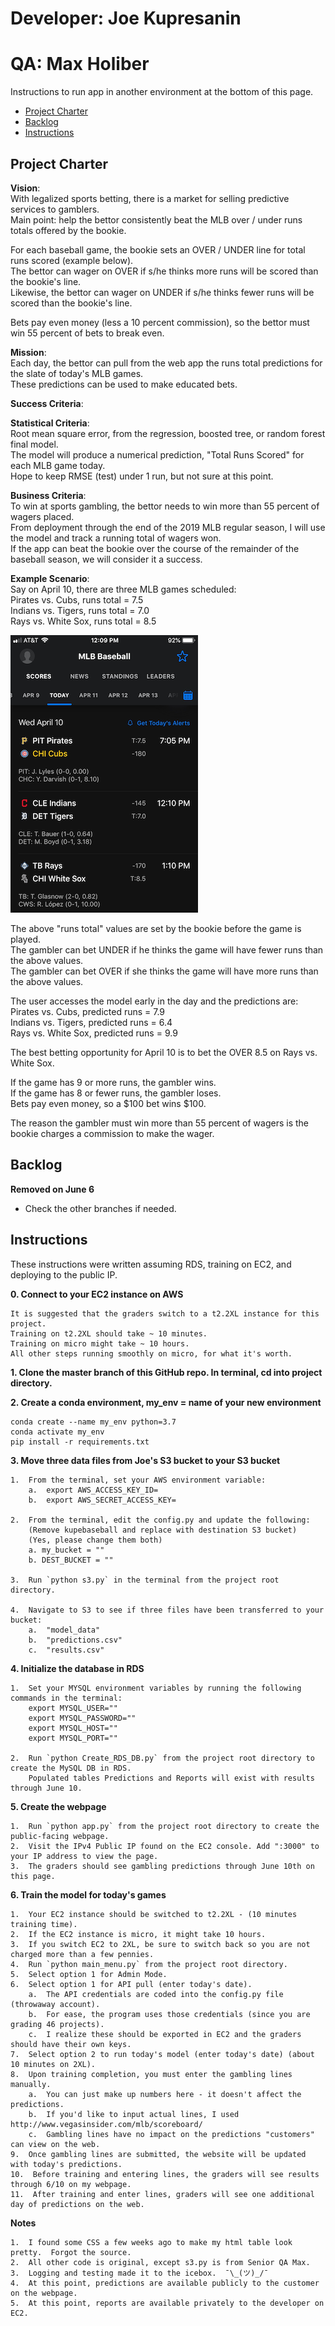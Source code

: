 # Developer: Joe Kupresanin
# QA: Max Holiber

Instructions to run app in another environment at the bottom of this page. 

<!-- toc -->

- [Project Charter](#project-charter)
- [Backlog](#backlog)
- [Instructions](#Instructions)

<!-- tocstop -->

## Project Charter 

**Vision**:  
With legalized sports betting, there is a market for selling predictive services to gamblers.  
Main point:  help the bettor consistently beat the MLB over / under runs totals offered by the bookie.  

For each baseball game, the bookie sets an OVER / UNDER line for total runs scored (example below).  
The bettor can wager on OVER if s/he thinks more runs will be scored than the bookie's line.  
Likewise, the bettor can wager on UNDER if s/he thinks fewer runs will be scored than the bookie's line.  

Bets pay even money (less a 10 percent commission), so the bettor must win 55 percent of bets to break even.  


**Mission**:  
Each day, the bettor can pull from the web app the runs total predictions for the slate of today's MLB games.  
These predictions can be used to make educated bets.  

**Success Criteria**:  

**Statistical Criteria**:  
Root mean square error, from the regression, boosted tree, or random forest final model.  
The model will produce a numerical prediction, "Total Runs Scored" for each MLB game today.  
Hope to keep RMSE (test) under 1 run, but not sure at this point.  

**Business Criteria**:  
To win at sports gambling, the bettor needs to win more than 55 percent of wagers placed.  
From deployment through the end of the 2019 MLB regular season, I will use the model and track a running total of wagers won.  
If the app can beat the bookie over the course of the remainder of the baseball season, we will consider it a success.  

**Example Scenario**:  
Say on April 10, there are three MLB games scheduled:  
Pirates vs. Cubs, runs total = 7.5  
Indians vs. Tigers, runs total = 7.0  
Rays vs. White Sox, runs total = 8.5

![example](mlb.png)

The above "runs total" values are set by the bookie before the game is played.  
The gambler can bet UNDER if he thinks the game will have fewer runs than the above values.  
The gambler can bet OVER if she thinks the game will have more runs than the above values.  

The user accesses the model early in the day and the predictions are:  
Pirates vs. Cubs, predicted runs = 7.9  
Indians vs. Tigers, predicted runs = 6.4  
Rays vs. White Sox, predicted runs = 9.9  

The best betting opportunity for April 10 is to bet the OVER 8.5 on Rays vs. White Sox.  

If the game has 9 or more runs, the gambler wins.  
If the game has 8 or fewer runs, the gambler loses.  
Bets pay even money, so a $100 bet wins $100.  

The reason the gambler must win more than 55 percent of wagers is the bookie charges a commission to make the wager.  


## Backlog

**Removed on June 6**
- Check the other branches if needed.


## Instructions

These instructions were written assuming RDS, training on EC2, and deploying to the public IP.  

**0. Connect to your EC2 instance on AWS**

	It is suggested that the graders switch to a t2.2XL instance for this project.
	Training on t2.2XL should take ~ 10 minutes.  
	Training on micro might take ~ 10 hours.  
	All other steps running smoothly on micro, for what it's worth.  

**1. Clone the master branch of this GitHub repo.  In terminal, cd into project directory.**

**2. Create a conda environment, my_env = name of your new environment**
	
	conda create --name my_env python=3.7
	conda activate my_env
	pip install -r requirements.txt

**3.  Move three data files from Joe's S3 bucket to your S3 bucket**

	1.  From the terminal, set your AWS environment variable:
		a.  export AWS_ACCESS_KEY_ID=
		b.  export AWS_SECRET_ACCESS_KEY=
	
	2.  From the terminal, edit the config.py and update the following:
		(Remove kupebaseball and replace with destination S3 bucket)
		(Yes, please change them both)
		a. my_bucket = "" 
		b. DEST_BUCKET = "" 
		
	3.  Run `python s3.py` in the terminal from the project root directory.  
	
	4.  Navigate to S3 to see if three files have been transferred to your bucket:
		a.  "model_data"
		b.  "predictions.csv"
		c.  "results.csv"
		
**4. Initialize the database in RDS**

	1.  Set your MYSQL environment variables by running the following commands in the terminal:
		export MYSQL_USER="" 
		export MYSQL_PASSWORD=""
		export MYSQL_HOST="" 
		export MYSQL_PORT=""
	
	2.  Run `python Create_RDS_DB.py` from the project root directory to create the MySQL DB in RDS.
		Populated tables Predictions and Reports will exist with results through June 10.
	
**5. Create the webpage**

	1.  Run `python app.py` from the project root directory to create the public-facing webpage.
	2.  Visit the IPv4 Public IP found on the EC2 console. Add ":3000" to your IP address to view the page.
	3.  The graders should see gambling predictions through June 10th on this page.  
	
**6. Train the model for today's games**

	1.  Your EC2 instance should be switched to t2.2XL - (10 minutes training time).
	2.  If the EC2 instance is micro, it might take 10 hours.  
	3.  If you switch EC2 to 2XL, be sure to switch back so you are not charged more than a few pennies.  
	4.  Run `python main_menu.py` from the project root directory.  
	5.  Select option 1 for Admin Mode.
	6.  Select option 1 for API pull (enter today's date).
		a.  The API credentials are coded into the config.py file (throwaway account).
		b.  For ease, the program uses those credentials (since you are grading 46 projects). 
		c.  I realize these should be exported in EC2 and the graders should have their own keys.  
	7.  Select option 2 to run today's model (enter today's date) (about 10 minutes on 2XL).
	8.  Upon training completion, you must enter the gambling lines manually.
		a.  You can just make up numbers here - it doesn't affect the predictions.
		b.  If you'd like to input actual lines, I used http://www.vegasinsider.com/mlb/scoreboard/
		c.  Gambling lines have no impact on the predictions "customers" can view on the web.
	9.  Once gambling lines are submitted, the website will be updated with today's predictions.  
	10.  Before training and entering lines, the graders will see results through 6/10 on my webpage. 
	11.  After training and enter lines, graders will see one additional day of predictions on the web.  
	
**Notes**

	1.  I found some CSS a few weeks ago to make my html table look pretty.  Forgot the source.  
	2.  All other code is original, except s3.py is from Senior QA Max.
	3.  Logging and testing made it to the icebox.  ¯\_(ツ)_/¯
	4.  At this point, predictions are available publicly to the customer on the webpage.
	5.  At this point, reports are available privately to the developer on EC2.  